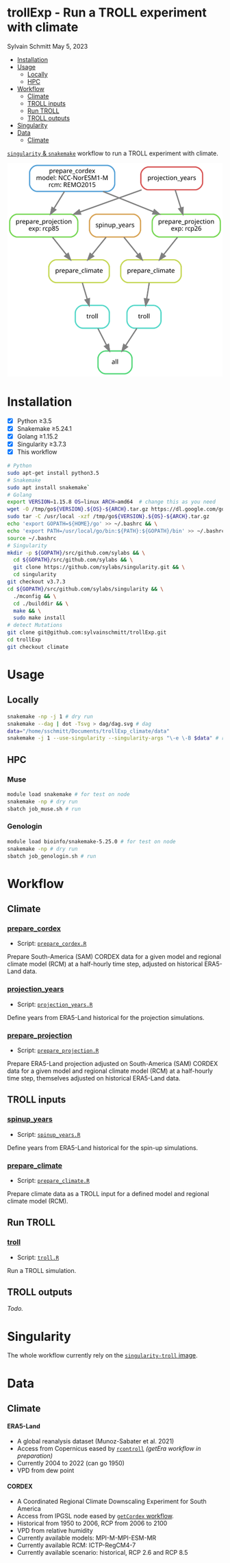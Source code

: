 trollExp - Run a TROLL experiment with climate
================
Sylvain Schmitt
May 5, 2023

- <a href="#installation" id="toc-installation">Installation</a>
- <a href="#usage" id="toc-usage">Usage</a>
  - <a href="#locally" id="toc-locally">Locally</a>
  - <a href="#hpc" id="toc-hpc">HPC</a>
- <a href="#workflow" id="toc-workflow">Workflow</a>
  - <a href="#climate" id="toc-climate">Climate</a>
  - <a href="#troll-inputs" id="toc-troll-inputs">TROLL inputs</a>
  - <a href="#run-troll" id="toc-run-troll">Run TROLL</a>
  - <a href="#troll-outputs" id="toc-troll-outputs">TROLL outputs</a>
- <a href="#singularity" id="toc-singularity">Singularity</a>
- <a href="#data" id="toc-data">Data</a>
  - <a href="#climate-1" id="toc-climate-1">Climate</a>

[`singularity` &
`snakemake`](https://github.com/sylvainschmitt/snakemake_singularity)
workflow to run a TROLL experiment with climate.

![Workflow.](dag/dag.svg)

# Installation

- [x] Python ≥3.5
- [x] Snakemake ≥5.24.1
- [x] Golang ≥1.15.2
- [x] Singularity ≥3.7.3
- [x] This workflow

``` bash
# Python
sudo apt-get install python3.5
# Snakemake
sudo apt install snakemake`
# Golang
export VERSION=1.15.8 OS=linux ARCH=amd64  # change this as you need
wget -O /tmp/go${VERSION}.${OS}-${ARCH}.tar.gz https://dl.google.com/go/go${VERSION}.${OS}-${ARCH}.tar.gz && \
sudo tar -C /usr/local -xzf /tmp/go${VERSION}.${OS}-${ARCH}.tar.gz
echo 'export GOPATH=${HOME}/go' >> ~/.bashrc && \
echo 'export PATH=/usr/local/go/bin:${PATH}:${GOPATH}/bin' >> ~/.bashrc && \
source ~/.bashrc
# Singularity
mkdir -p ${GOPATH}/src/github.com/sylabs && \
  cd ${GOPATH}/src/github.com/sylabs && \
  git clone https://github.com/sylabs/singularity.git && \
  cd singularity
git checkout v3.7.3
cd ${GOPATH}/src/github.com/sylabs/singularity && \
  ./mconfig && \
  cd ./builddir && \
  make && \
  sudo make install
# detect Mutations
git clone git@github.com:sylvainschmitt/trollExp.git
cd trollExp
git checkout climate
```

# Usage

## Locally

``` bash
snakemake -np -j 1 # dry run
snakemake --dag | dot -Tsvg > dag/dag.svg # dag
data="/home/sschmitt/Documents/trollExp_climate/data"
snakemake -j 1 --use-singularity --singularity-args "\-e \-B $data" # run
```

## HPC

### Muse

``` bash
module load snakemake # for test on node
snakemake -np # dry run
sbatch job_muse.sh # run
```

### Genologin

``` bash
module load bioinfo/snakemake-5.25.0 # for test on node
snakemake -np # dry run
sbatch job_genologin.sh # run
```

# Workflow

## Climate

### [prepare_cordex](https://github.com/sylvainschmitt/trollExp/blob/climate/rules/prepare_cordex.smk)

- Script:
  [`prepare_cordex.R`](https://github.com/sylvainschmitt/trollExp/blob/climate/scripts/prepare_cordex.R)

Prepare South-America (SAM) CORDEX data for a given model and regional
climate model (RCM) at a half-hourly time step, adjusted on historical
ERA5-Land data.

### [projection_years](https://github.com/sylvainschmitt/trollExp/blob/climate/rules/projection_years.smk)

- Script:
  [`projection_years.R`](https://github.com/sylvainschmitt/trollExp/blob/climate/scripts/projection_years.R)

Define years from ERA5-Land historical for the projection simulations.

### [prepare_projection](https://github.com/sylvainschmitt/trollExp/blob/climate/rules/prepare_projection.smk)

- Script:
  [`prepare_projection.R`](https://github.com/sylvainschmitt/trollExp/blob/climate/scripts/prepare_projection.R)

Prepare ERA5-Land projection adjusted on South-America (SAM) CORDEX data
for a given model and regional climate model (RCM) at a half-hourly time
step, themselves adjusted on historical ERA5-Land data.

## TROLL inputs

### [spinup_years](https://github.com/sylvainschmitt/trollExp/blob/climate/rules/spinup_years.smk)

- Script:
  [`spinup_years.R`](https://github.com/sylvainschmitt/trollExp/blob/climate/scripts/spinup_years.R)

Define years from ERA5-Land historical for the spin-up simulations.

### [prepare_climate](https://github.com/sylvainschmitt/trollExp/blob/climate/rules/prepare_climate.smk)

- Script:
  [`prepare_climate.R`](https://github.com/sylvainschmitt/trollExp/blob/climate/scripts/prepare_climate.R)

Prepare climate data as a TROLL input for a defined model and regional
climate model (RCM).

## Run TROLL

### [troll](https://github.com/sylvainschmitt/trollExp/blob/climate/rules/troll.smk)

- Script:
  [`troll.R`](https://github.com/sylvainschmitt/trollExp/blob/climate/scripts/troll.R)

Run a TROLL simulation.

## TROLL outputs

*Todo.*

# Singularity

The whole workflow currently rely on the [`singularity-troll`
image](https://github.com/sylvainschmitt/singularity-troll).

# Data

## Climate

#### **ERA5-Land**

- A global reanalysis dataset (Munoz-Sabater et al. 2021)
- Access from Copernicus eased by
  [`rcontroll`](https://sylvainschmitt.github.io/rcontroll/articles/climate.html)
  *(getEra workflow in preparation)*
- Currently 2004 to 2022 (can go 1950)
- VPD from dew point

#### **CORDEX**

- A Coordinated Regional Climate Downscaling Experiment for South
  America
- Access from IPGSL node eased by [`getCordex`
  workflow](https://github.com/sylvainschmitt/getCordex).
- Historical from 1950 to 2006, RCP from 2006 to 2100
- VPD from relative humidity
- Currently available models: MPI-M-MPI-ESM-MR
- Currently available RCM: ICTP-RegCM4-7
- Currently available scenario: historical, RCP 2.6 and RCP 8.5
